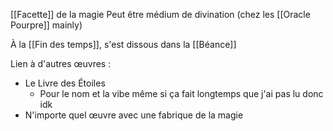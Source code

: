 [[Facette]] de la magie
Peut être médium de divination (chez les [[Oracle Pourpre]] mainly)

À la [[Fin des temps]], s'est dissous dans la [[Béance]]

Lien à d'autres œuvres :
- Le Livre des Étoiles
	- Pour le nom et la vibe même si ça fait longtemps que j'ai pas lu donc idk
- N'importe quel œuvre avec une fabrique de la magie